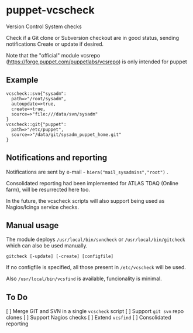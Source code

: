 # puppet-vcscheck
Version Control System checks

Check if a Git clone or Subversion checkout are in good status, sending notifications
Create or update if desired.

Note that the "official" module vcsrepo (https://forge.puppet.com/puppetlabs/vcsrepo) 
is only intended for puppet 

## Example
```
vcscheck::svn{"sysadm":
  path=>"/root/sysadm",
  autoupdate=>true,
  create=>true,
  source=>"file:///data/svn/sysadm"
}
vcscheck::git{"puppet":
  path=>"/etc/puppet",
  source=>"/data/git/sysadm_puppet_home.git"
}
```

## Notifications and reporting
Notifications are sent by e-mail - `hiera("mail_sysadmins","root")` .

Consolidated reporting had been implemented for ATLAS TDAQ (Online farm), will be resurrected here too.

In the future, the vcscheck scripts will also support being used as Nagios/Icinga service checks.


## Manual usage
The module deploys `/usr/local/bin/svncheck` or `/usr/local/bin/gitcheck` which can also be used manually.
```
gitcheck [-update] [-create] [configfile]
```
If no configfile is specified, all those present in `/etc/vcscheck` will be used.

Also `/usr/local/bin/vcsfind` is available, funcionality is minimal.

## To Do
[ ] Merge GIT and SVN in a single `vcscheck` script
[ ] Support `git svn` repo clones
[ ] Support Nagios checks
[ ] Extend `vcsfind` 
[ ] Consolidated reporting
